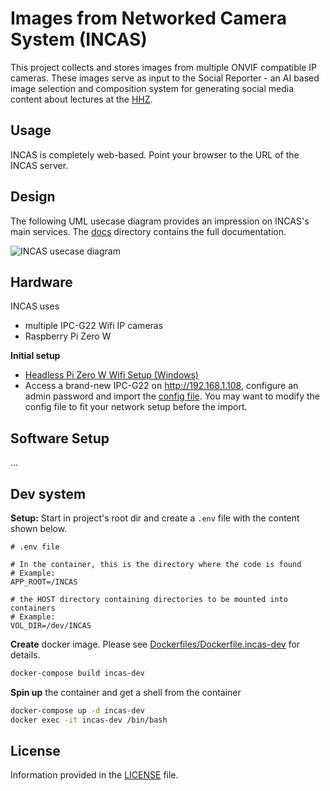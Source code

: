 # Images from Networked Camera System (INCAS) 

This project collects and stores images from multiple ONVIF compatible IP cameras. 
These images serve as input to the Social Reporter - an AI based image selection and composition system for 
generating social media content about lectures at the [HHZ](https://www.hhz.de/master/digital-business-engineering/).


## Usage

INCAS is completely web-based. Point your browser to the URL of the INCAS server.

## Design 

The following UML usecase diagram provides an impression on INCAS's main services. The [docs](docs/) directory contains the full documentation.

![INCAS usecase diagram](http://www.plantuml.com/plantuml/png/KypCIyufJKajBSfHo2WfAIYsqjSlIYpNIyyioIXDAYrEBKhEpoj9pIlHIyxFrKzEIKtEDYxIz_HpTWpMpqtCpDDFoKykrYzDZWUQarYiLr9H0W00)

## Hardware 

INCAS uses  

* multiple IPC-G22 Wifi IP cameras
* Raspberry Pi Zero W

**Initial setup**

* [Headless Pi Zero W Wifi Setup (Windows)](https://desertbot.io/blog/headless-pi-zero-w-wifi-setup-windows)
* Access a brand-new IPC-G22 on http://192.168.1.108, configure an admin password and import the [config file](). You may want to modify the config file to fit your network setup before the import.

## Software Setup

...


## Dev system

**Setup:** Start in project's root dir and create a `.env` file with the content shown below.
```
# .env file

# In the container, this is the directory where the code is found
# Example:
APP_ROOT=/INCAS

# the HOST directory containing directories to be mounted into containers
# Example:
VOL_DIR=/dev/INCAS
```

**Create** docker image. Please see [Dockerfiles/Dockerfile.incas-dev](https://github.com/cdeck3r/INCAS/blob/master/Dockerfiles/Dockerfile.incas-dev) for details.
```bash
docker-compose build incas-dev
```

**Spin up** the container and get a shell from the container
```bash
docker-compose up -d incas-dev
docker exec -it incas-dev /bin/bash
```

## License

Information provided in the [LICENSE](LICENSE) file.
